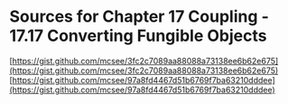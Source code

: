 # Sources for Chapter 17 Coupling - 17.17 Converting Fungible Objects

[https://gist.github.com/mcsee/3fc2c7089aa88088a73138ee6b62e675](https://gist.github.com/mcsee/3fc2c7089aa88088a73138ee6b62e675)
[https://gist.github.com/mcsee/97a8fd4467d51b6769f7ba63210dddee](https://gist.github.com/mcsee/97a8fd4467d51b6769f7ba63210dddee)